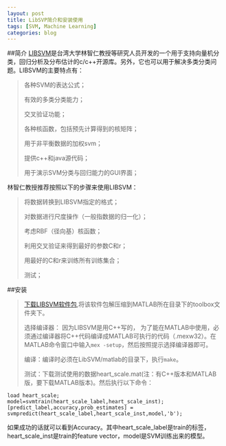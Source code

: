 ```yaml
---
layout: post
title: LibSVP简介和安装使用
tags: [SVM, Machine Learning]
categories: blog
---
```


##简介
[LIBSVM]((http://www.csie.ntu.edu.tw/~cjlin/libsvm/))是台湾大学林智仁教授等研究人员开发的一个用于支持向量机分类，回归分析及分布估计的c/c++开源库。另外，它也可以用于解决多类分类问题。LIBSVM的主要特点有：

> 各种SVM的表达公式；
>
> 有效的多类分类能力；
> 
> 交叉验证功能；
> 
> 各种核函数，包括预先计算得到的核矩阵；
> 
> 用于非平衡数据的加权svm；
> 
> 提供c++和java源代码；
> 
> 用于演示SVM分类与回归能力的GUI界面；

林智仁教授推荐按照以下的步骤来使用LIBSVM：

> 将数据转换到LIBSVM指定的格式；
> 
> 对数据进行尺度操作（一般指数据的归一化）；
> 
> 考虑RBF（径向基）核函数；
> 
> 利用交叉验证来得到最好的参数C和r；
> 
> 用最好的C和r来训练所有训练集合；
> 
> 测试；

##安装
> [下载LIBSVM软件包](https://github.com/cjlin1/libsvm),将该软件包解压缩到MATLAB所在目录下的toolbox文件夹下。
> 
> 选择编译器： 因为LIBSVM是用C++写的， 为了能在MATLAB中使用，必须通过编译器将C++代码编译成MATLAB可执行的代码（.mexw32）。在MATLAB命令窗口中输入`mex -setup`，然后按照提示选择编译器即可。
> 
> 编译：编译时必须在LibSVM/matlab的目录下，执行`make`。
> 
> 测试：下载测试使用的数据heart_scale.mat(注：有C++版本和MATLAB版，要下载MATLAB版本)。然后执行以下命令：

	load heart_scale;
	model=svmtrain(heart_scale_label,heart_scale_inst);
	[predict_label,accuracy,prob_estimates] = svmpredict(heart_scale_label,heart_scale_inst,model,'b');

如果成功的话就可以看到Accuracy。其中heart_scale_label是train的标签，heart_scale_inst是train的feature vector，model是SVM训练出来的模型。




